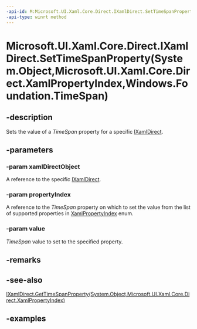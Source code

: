 ```yaml
---
-api-id: M:Microsoft.UI.Xaml.Core.Direct.IXamlDirect.SetTimeSpanProperty(System.Object,Microsoft.UI.Xaml.Core.Direct.XamlPropertyIndex,Windows.Foundation.TimeSpan)
-api-type: winrt method
---
```


# Microsoft.UI.Xaml.Core.Direct.IXamlDirect.SetTimeSpanProperty(System.Object,Microsoft.UI.Xaml.Core.Direct.XamlPropertyIndex,Windows.Foundation.TimeSpan)

<!--
public void SetTimeSpanProperty (object xamlDirectObject, Microsoft.UI.Xaml.Core.Direct.XamlPropertyIndex propertyIndex, System.TimeSpan value);
-->

## -description

Sets the value of a _TimeSpan_ property for a specific [IXamlDirect](ixamldirect.md).

## -parameters

### -param xamlDirectObject

A reference to the specific [IXamlDirect](ixamldirect.md).

### -param propertyIndex

A reference to the _TimeSpan_ property on which to set the value from the list of supported properties in [XamlPropertyIndex](xamlpropertyindex.md) enum.

### -param value

_TimeSpan_ value to set to the specified property.

## -remarks

## -see-also

[IXamlDirect.GetTimeSpanProperty(System.Object,Microsoft.UI.Xaml.Core.Direct.XamlPropertyIndex)](ixamldirect_gettimespanproperty_194892191.md)

## -examples

